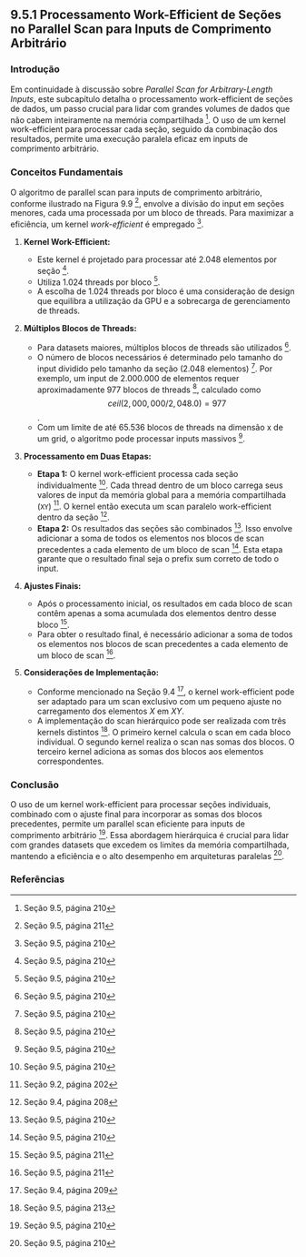 ## 9.5.1 Processamento Work-Efficient de Seções no Parallel Scan para Inputs de Comprimento Arbitrário

### Introdução
Em continuidade à discussão sobre *Parallel Scan for Arbitrary-Length Inputs*, este subcapítulo detalha o processamento work-efficient de seções de dados, um passo crucial para lidar com grandes volumes de dados que não cabem inteiramente na memória compartilhada [^210]. O uso de um kernel work-efficient para processar cada seção, seguido da combinação dos resultados, permite uma execução paralela eficaz em inputs de comprimento arbitrário.

### Conceitos Fundamentais
O algoritmo de parallel scan para inputs de comprimento arbitrário, conforme ilustrado na Figura 9.9 [^211], envolve a divisão do input em seções menores, cada uma processada por um bloco de threads. Para maximizar a eficiência, um kernel *work-efficient* é empregado [^210].

1.  **Kernel Work-Efficient:**
    *   Este kernel é projetado para processar até 2.048 elementos por seção [^210].
    *   Utiliza 1.024 threads por bloco [^210].
    *   A escolha de 1.024 threads por bloco é uma consideração de design que equilibra a utilização da GPU e a sobrecarga de gerenciamento de threads.

2.  **Múltiplos Blocos de Threads:**
    *   Para datasets maiores, múltiplos blocos de threads são utilizados [^210].
    *   O número de blocos necessários é determinado pelo tamanho do input dividido pelo tamanho da seção (2.048 elementos) [^210]. Por exemplo, um input de 2.000.000 de elementos requer aproximadamente 977 blocos de threads [^210], calculado como $$ceil(2,000,000/2,048.0) = 977$$.
    *   Com um limite de até 65.536 blocos de threads na dimensão x de um grid, o algoritmo pode processar inputs massivos [^210].

3.  **Processamento em Duas Etapas:**
    *   **Etapa 1:** O kernel work-efficient processa cada seção individualmente [^210]. Cada thread dentro de um bloco carrega seus valores de input da memória global para a memória compartilhada (`XY`) [^202]. O kernel então executa um scan paralelo work-efficient dentro da seção [^208].
    *   **Etapa 2:** Os resultados das seções são combinados [^210]. Isso envolve adicionar a soma de todos os elementos nos blocos de scan precedentes a cada elemento de um bloco de scan [^210]. Esta etapa garante que o resultado final seja o prefix sum correto de todo o input.

4.  **Ajustes Finais:**
    *   Após o processamento inicial, os resultados em cada bloco de scan contêm apenas a soma acumulada dos elementos dentro desse bloco [^211].
    *   Para obter o resultado final, é necessário adicionar a soma de todos os elementos nos blocos de scan precedentes a cada elemento de um bloco de scan [^211].

5.  **Considerações de Implementação:**
    *   Conforme mencionado na Seção 9.4 [^209], o kernel work-efficient pode ser adaptado para um scan exclusivo com um pequeno ajuste no carregamento dos elementos $X$ em $XY$.
    *   A implementação do scan hierárquico pode ser realizada com três kernels distintos [^213]. O primeiro kernel calcula o scan em cada bloco individual. O segundo kernel realiza o scan nas somas dos blocos. O terceiro kernel adiciona as somas dos blocos aos elementos correspondentes.

### Conclusão
O uso de um kernel work-efficient para processar seções individuais, combinado com o ajuste final para incorporar as somas dos blocos precedentes, permite um parallel scan eficiente para inputs de comprimento arbitrário [^210]. Essa abordagem hierárquica é crucial para lidar com grandes datasets que excedem os limites da memória compartilhada, mantendo a eficiência e o alto desempenho em arquiteturas paralelas [^210].

### Referências
[^210]: Seção 9.5, página 210
[^211]: Seção 9.5, página 211
[^202]: Seção 9.2, página 202
[^208]: Seção 9.4, página 208
[^209]: Seção 9.4, página 209
[^213]: Seção 9.5, página 213
<!-- END -->